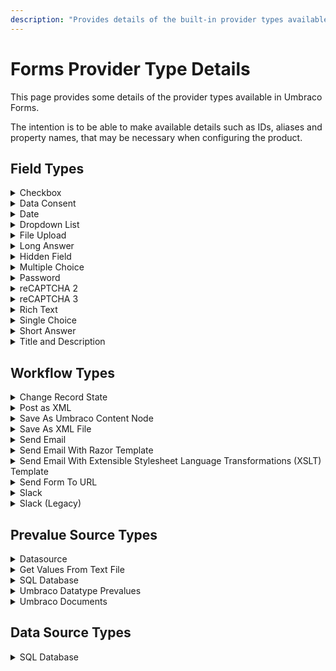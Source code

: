 ```yaml
---
description: "Provides details of the built-in provider types available with Umbraco Forms"
---
```


# Forms Provider Type Details

This page provides some details of the provider types available in Umbraco Forms.

The intention is to be able to make available details such as IDs, aliases and property names, that may be necessary when configuring the product.

## Field Types

<details>

<summary>Checkbox</summary>

**ID:** `D5C0C390-AE9A-11DE-A69E-666455D89593`

**Alias:** `checkbox`

**Settings:**

* `Caption`
* `DefaultValue`
* `ShowLabel`

</details>

<details>

<summary>Data Consent</summary>

**ID:** `A72C9DF9-3847-47CF-AFB8-B86773FD12CD`

**Alias:** `dataConsent`

**Settings:**

* `AcceptCopy`
* `ShowLabel`

</details>

<details>

<summary>Date</summary>

**ID:** `F8B4C3B8-AF28-11DE-9DD8-EF5956D89593`

**Alias:** `date`

**Settings:**

* `Placeholder`

</details>

<details>

<summary>Dropdown List</summary>

**ID:** `0DD29D42-A6A5-11DE-A2F2-222256D89593`

**Alias:** `dropdown`

**Settings:**

* `DefaultValue`
* `AllowMultipleSelections`
* `ShowLabel`
* `AutocompleteAttribute`
* `SelectPrompt`

</details>

<details>

<summary>File Upload</summary>

**ID:** `84A17CF8-B711-46a6-9840-0E4A072AD000`

**Alias:** `fileUpload`

**Settings:**

* `SelectedFilesListHeading`

</details>

<details>

<summary>Long Answer</summary>

**ID:** `023F09AC-1445-4bcb-B8FA-AB49F33BD046`

**Alias:** `longAnswer`

**Settings:**

* `DefaultValue`
* `Placeholder`
* `ShowLabel`
* `AutocompleteAttribute`
* `NumberOfRows`
* `MaximumLength`

</details>

<details>

<summary>Hidden Field</summary>

**ID:** `DA206CAE-1C52-434E-B21A-4A7C198AF877`

**Alias:** `hidden`

**Settings:**

* `DefaultValue`

</details>

<details>

<summary>Multiple Choice</summary>

**ID:** `FAB43F20-A6BF-11DE-A28F-9B5755D89593`

**Alias:** `multipleChoice`

**Settings:**

* `DisplayLayout`
* `DefaultValue`
* `ShowLabel`

</details>

<details>

<summary>Password</summary>

**ID:** `FB37BC60-D41E-11DE-AEAE-37C155D89593`

**Alias:** `password`

**Settings:**

* `Placeholder`

</details>

<details>

<summary>reCAPTCHA 2</summary>

**ID:** `B69DEAEB-ED75-4DC9-BFB8-D036BF9D3730`

**Alias:** `recaptcha2`

**Settings:**

* `Theme`
* `Size`
* `ErrorMessage`

</details>

<details>

<summary>reCAPTCHA 3</summary>

**ID:** `663AA19B-423D-4F38-A1D6-C840C926EF86`

**Alias:** `recaptcha3`

**Settings:**

* `ScoreThreshold`
* `ErrorMessage`
* `SaveScore`

</details>

<details>

<summary>Rich Text</summary>

**ID:** `1F8D45F8-76E6-4550-A0F5-9637B8454619`

**Alias:** `richText`

**Settings:**

* `Html`
* `ShowLabel`

</details>

<details>

<summary>Single Choice</summary>

**ID:** `903DF9B0-A78C-11DE-9FC1-DB7A56D89593`

**Alias:** `singleChoice`

**Settings:**

* `DisplayLayout`
* `DefaultValue`
* `ShowLabel`

</details>

<details>

<summary>Short Answer</summary>

**ID:** `3F92E01B-29E2-4a30-BF33-9DF5580ED52C`

**Alias:** `shortAnswer`

**Settings:**

* `DefaultValue`
* `Placeholder`
* `ShowLabel`
* `MaximumLength`
* `FieldType`
* `AutocompleteAttribute`

</details>

<details>

<summary>Title and Description</summary>

**ID:** `e3fbf6c4-f46c-495e-aff8-4b3c227b4a98`

**Alias:** `titleAndDescription`

**Settings:**

* `CaptionTag`
* `Caption`
* `BodyText`
* `ShowLabel`

</details>

## Workflow Types

<details>

<summary>Change Record State</summary>

**ID:** `4C40A092-0CB5-481d-96A7-A02D8E7CDB2F`

**Alias:** `changeRecordState`

**Settings:**

* `Words`
* `Action`

</details>

<details>

<summary>Post as XML</summary>

**ID:** `470EEB3A-CB15-4b08-9FC0-A2F091583332`

**Alias:** `postAsXml`

**Settings:**

* `Url`
* `Method`
* `XsltFile`
* `Fields`
* `Username`
* `Password`

</details>

<details>

<summary>Save As Umbraco Content Node</summary>

**ID:** `89FB1E31-9F36-4e08-9D1B-AF1180D340DB`

**Alias:** `saveAsUmbracoContentNode`

**Settings:**

* `Fields`
* `Publish`
* `RootNode`

</details>

<details>

<summary>Save As XML File</summary>

**ID:** `9CC5854D-61A2-48f6-9F4A-8F3BDFAFB521`

**Alias:** `saveAsAnXmlFile`

**Settings:**

* `Path`
* `Extension`
* `XsltFile`

</details>

<details>

<summary>Send Email</summary>

**ID:** `E96BADD7-05BE-4978-B8D9-B3D733DE70A5`

**Alias:** `sendEmail`

**Settings:**

* `Email`
* `CcEmail`
* `BccEmail`
* `SenderEmail`
* `ReplyToEmail`
* `Subject`
* `Message`
* `Attachment`

</details>

<details>

<summary>Send Email With Razor Template</summary>

**ID:** `17c61629-d984-4e86-b43b-a8407b3efea9`

**Alias:** `sendEmailWithRazorTemplate`

**Settings:**

* `Email`
* `CcEmail`
* `BccEmail`
* `SenderEmail`
* `ReplyToEmail`
* `Subject`
* `RazorViewFilePath`
* `Attachment`

</details>

<details>

<summary>Send Email With Extensible Stylesheet Language Transformations (XSLT) Template</summary>

**ID:** `616edfeb-badf-414b-89dc-d8655eb85998`

**Alias:** `sendEmailWithXsltTemplate`

**Settings:**

* `Email`
* `CcEmail`
* `BccEmail`
* `SenderEmail`
* `ReplyToEmail`
* `Subject`
* `XsltFile`

</details>

<details>

<summary>Send Form To URL</summary>

**ID:** `FD02C929-4E7D-4f90-B9FA-13D074A76688`

**Alias:** `sendFormToUrl`

**Settings:**

* `Url`
* `Method`
* `StandardFields`
* `Fields`
* `Username`
* `Password`

</details>

<details>

<summary>Slack</summary>

**ID:** `bc52ab28-d3ff-42ee-af75-a5d49be83040`

**Alias:** `slack`

**Settings:**

* `WebhookUrl`

</details>

<details>

<summary>Slack (Legacy)</summary>

**ID:** `ccbfb0d5-adaa-4729-8b4c-4bb439dc0202`

**Alias:** `slackLegacy`

**Settings:**

* `Token`
* `Channel`
* `Username`
* `AvatarUrl`

</details>

## Prevalue Source Types

<details>

<summary>Datasource</summary>

**ID:** `cc9f9b2a-a746-11de-9e17-681b56d89593`

**Alias:** `dataSource`

</details>

<details>

<summary>Get Values From Text File</summary>

**ID:** `35C2053E-CBF7-4793-B27C-6E97B7671A2D`

**Alias:** `getValuesFromTextFile`

**Settings:**

* `TextFile`

</details>

<details>

<summary>SQL Database</summary>

**ID:** `F1F5BD4D-E6AE-44ed-86CB-97661E4660B2`

**Alias:** `sqlDatabase`

**Settings:**

* `Connection`
* `ConnectionString`
* `Table`
* `KeyColumn`
* `ValueColumn`
* `CaptionColumn`

</details>

<details>

<summary>Umbraco Datatype Prevalues</summary>

**ID:** `EA773CAF-FEF2-491B-B5B7-6A3552B1A0E2`

**Alias:** `umbracoDataTypePreValues`

**Settings:**

* `DataTypeId`

</details>

<details>

<summary>Umbraco Documents</summary>

**ID:** `de996870-c45a-11de-8a39-0800200c9a66`

**Alias:** `umbracoDocuments`

**Settings:**

* `RootNode`
* `UseCurrentPage`
* `DocType`
* `ValueField`
* `CaptionField`
* `ListGrandChildren`
* `OrderBy`

</details>

## Data Source Types

<details>

<summary>SQL Database</summary>

**ID:** `F19506F3-EFEA-4b13-A308-89348F69DF91`

**Alias:** `sqlDatabase`

**Settings:**

* `Connection`
* `Table`

</details>
